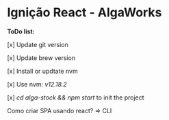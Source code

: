 # Ignição React - AlgaWorks

**ToDo list:**

[x] Update git version

[x] Update brew version

[x] Install or updtate nvm

[x] Use nvm: _v12.18.2_

[x] _cd alga-stock && npm start_ to init the project

Como criar SPA usando react? => CLI
